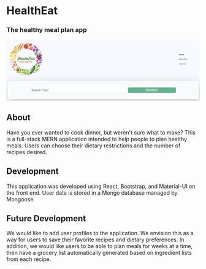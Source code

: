 # HealthEat
### The healthy meal plan app

![HealthEat search page](./client/public/healtheat-search.png)

## About

Have you ever wanted to cook dinner, but weren't sure what to make? This is a full-stack MERN application intended to help people to plan healthy meals. Users can choose their dietary restrictions and the number of recipes desired.

## Development

This application was developed using React, Bootstrap, and Material-UI on the front end. User data is stored in a Mongo database managed by Mongoose. 

## Future Development

We would like to add user profiles to the application. We envision this as a way for users to save their favorite recipes and dietary preferences. In addition, we would like users to be able to plan meals for weeks at a time, then have a grocery list automatically generated based on ingredient lists from each recipe. 
